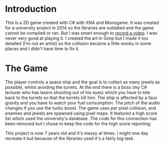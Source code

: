 # Introduction
This is a 2D game created with C# with XNA and Monogame. It was created for a university project in 2014 so the libraries are outdated and the game cannot be compiled or ran. 
But I was smart enough to [record a video](https://youtu.be/4gABrQuSDfo). I was never very good at playing it. I created the art in Gimp but I made it too detailed (I'm not an artist) so the collision became a little wonky in some places and I didn't have time to fix it. 

# The Game
The player controls a space ship and the goal is to collect as many jewels as possible, whilst avoiding the turrets.
At the end there is a boss (my C# lecturer who has lasers shooting out of his eyes) which you have to kite back to the turrets so that the turrets kill him.
The ship is affected by a faux gravity and you have to watch your fuel consumption. The pitch of the audio changes if you use the turbo boost.
The game uses per pixel collision, and enemies and jewels are spawned using pixel maps.
It featured a high score list which used the university's database. The code for this connection has been removed but I chose to keep the code for the high score reporting. 

This project is now 7 years old and it's messy at times. I might one day recreate it but because of the libraries used it's a fairly big task.
